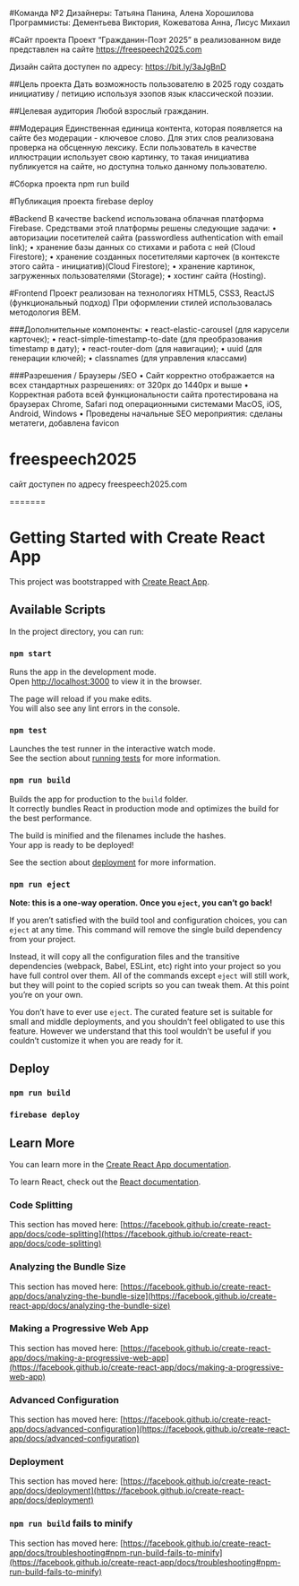#Команда №2
Дизайнеры: Татьяна Панина, Алена Хорошилова
Программисты: Дементьева Виктория, Кожеватова Анна, Лисус Михаил

#Сайт проекта
Проект “Гражданин-Поэт 2025” в реализованном виде представлен на сайте
https://freespeech2025.com

Дизайн сайта доступен по адресу:
https://bit.ly/3aJgBnD

##Цель проекта
Дать возможность пользователю в 2025 году создать инициативу / петицию используя эзопов язык классической поэзии.

##Целевая аудитория
Любой взрослый гражданин.

##Модерация
Единственная единица контента, которая появляется на сайте без модерации - ключевое слово. Для этих слов реализована проверка на обсценную лексику.
Если пользователь в качестве иллюстрации использует свою картинку, то такая инициатива публикуется на сайте, но доступна только данному пользователю.


#Сборка проекта
npm run build

#Публикация проекта
firebase deploy


#Backend
В качестве backend использована облачная платформа Firebase. Средствами этой платформы решены следующие задачи:
•	авторизации посетителей сайта (passwordless authentication with email link);
•	хранение базы данных со стихами и работа с ней (Cloud Firestore);
•	хранение созданных посетителями карточек (в контексте этого сайта - инициатив)(Cloud Firestore);
•	хранение картинок, загруженных пользователями (Storage);
•	хостинг сайта (Hosting).

#Frontend
Проект реализован на технологиях HTML5, CSS3, ReactJS (функциональный подход)
При оформлении стилей использовалась методология BEM.

###Дополнительные компоненты:
•	react-elastic-carousel (для карусели карточек);
•	react-simple-timestamp-to-date (для преобразования timestamp в дату);
•	react-router-dom (для навигации);
•	uuid (для генерации ключей);
•	classnames (для управления классами)

###Разрешения / Браузеры /SEO
•	Сайт корректно отображается на всех стандартных разрешениях: от 320px до 1440px и выше
•	Корректная работа всей функциональности сайта протестирована на браузерах Chrome, Safari под операционными системами MacOS, iOS, Android, Windows
•	Проведены начальные SEO мероприятия: сделаны метатеги, добавлена favicon








# freespeech2025
сайт доступен по адресу freespeech2025.com

=======
# Getting Started with Create React App

This project was bootstrapped with [Create React App](https://github.com/facebook/create-react-app).

## Available Scripts

In the project directory, you can run:

### `npm start`

Runs the app in the development mode.\
Open [http://localhost:3000](http://localhost:3000) to view it in the browser.

The page will reload if you make edits.\
You will also see any lint errors in the console.

### `npm test`

Launches the test runner in the interactive watch mode.\
See the section about [running tests](https://facebook.github.io/create-react-app/docs/running-tests) for more information.

### `npm run build`

Builds the app for production to the `build` folder.\
It correctly bundles React in production mode and optimizes the build for the best performance.

The build is minified and the filenames include the hashes.\
Your app is ready to be deployed!

See the section about [deployment](https://facebook.github.io/create-react-app/docs/deployment) for more information.

### `npm run eject`

**Note: this is a one-way operation. Once you `eject`, you can’t go back!**

If you aren’t satisfied with the build tool and configuration choices, you can `eject` at any time. This command will remove the single build dependency from your project.

Instead, it will copy all the configuration files and the transitive dependencies (webpack, Babel, ESLint, etc) right into your project so you have full control over them. All of the commands except `eject` will still work, but they will point to the copied scripts so you can tweak them. At this point you’re on your own.

You don’t have to ever use `eject`. The curated feature set is suitable for small and middle deployments, and you shouldn’t feel obligated to use this feature. However we understand that this tool wouldn’t be useful if you couldn’t customize it when you are ready for it.


## Deploy
### `npm run build`

### `firebase deploy`

## Learn More

You can learn more in the [Create React App documentation](https://facebook.github.io/create-react-app/docs/getting-started).

To learn React, check out the [React documentation](https://reactjs.org/).

### Code Splitting

This section has moved here: [https://facebook.github.io/create-react-app/docs/code-splitting](https://facebook.github.io/create-react-app/docs/code-splitting)

### Analyzing the Bundle Size

This section has moved here: [https://facebook.github.io/create-react-app/docs/analyzing-the-bundle-size](https://facebook.github.io/create-react-app/docs/analyzing-the-bundle-size)

### Making a Progressive Web App

This section has moved here: [https://facebook.github.io/create-react-app/docs/making-a-progressive-web-app](https://facebook.github.io/create-react-app/docs/making-a-progressive-web-app)

### Advanced Configuration

This section has moved here: [https://facebook.github.io/create-react-app/docs/advanced-configuration](https://facebook.github.io/create-react-app/docs/advanced-configuration)

### Deployment

This section has moved here: [https://facebook.github.io/create-react-app/docs/deployment](https://facebook.github.io/create-react-app/docs/deployment)

### `npm run build` fails to minify

This section has moved here: [https://facebook.github.io/create-react-app/docs/troubleshooting#npm-run-build-fails-to-minify](https://facebook.github.io/create-react-app/docs/troubleshooting#npm-run-build-fails-to-minify)
